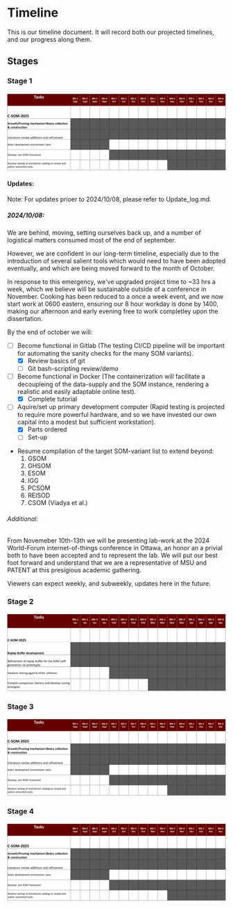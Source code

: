 # Timeline

This is our timeline document. It will record both our projected timelines, and our progress along them.


## Stages

### Stage 1

![Stage 1](../resources/Stage_1.png "October to December")

#### Updates:

Note: For updates prioer to 2024/10/08, please refer to Update_log.md.

##### 2024/10/08:

We are behind, moving, setting ourselves back up, and a number of logistical matters consumed most of the end of september.

However, we are confident in our long-term timeline, especially due to the introduction of several salient tools which would need to have been adopted eventually, and which are being moved forward to the month of October.

In response to this emergency, we've upgraded project time to ~33 hrs a week, which we believe will be sustainable outside of a conference in November. Cooking has been reduced to a once a week event, and we now start work at 0600 eastern, ensuring our 8 hour workday is done by 1400, making our afternoon and early evening free to work completley upon the dissertation.

By the end of october we will:

- [ ] Become functional in Gitlab (The testing CI/CD pipeline will be important for automating the sanity checks for the many SOM variants).
	- [x] Review basics of git
	- [ ] Git bash-scripting review/demo
- [ ] Become functional in Docker (The containerization will facilitate a decoupleing of the data-supply and the SOM instance, rendering a realistic and easily adaptable online test).
	- [x] Complete tutorial
- [ ] Aquire/set up primary development computer (Rapid testing is projected to require more powerful hardware, and so we have invested our own capital into a modest but sufficient workstation).
	- [x] Parts ordered
	- [ ] Set-up
- Resume compilation of the target SOM-variant list to extend beyond:
	1. GSOM
	2. GHSOM
	3. ESOM
	4. IGG
	5. PCSOM
	6. REISOD
	7. CSOM (Viadya et al.)

###### Additional:

From Novemeber 10th-13th we will be presenting lab-work at the 2024 World-Forum internet-of-things conference in Ottawa, an honor an a privial both to have been accepted and to represent the lab. We will put our best foot forward and understand that we are a representative of MSU and PATENT at this presigious academic gathering. 

Viewers can expect weekly, and subweekly, updates here in the future.

### Stage 2

![Stage 2](../resources/Stage_2.png "January to April")

### Stage 3

![Stage 3](../resources/Stage_1.png "May to July")

### Stage 4

![Stage 1](../resources/Stage_1.png "July to Aug")



